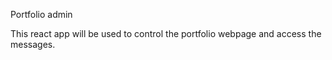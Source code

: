 Portfolio admin

This react app will be used to control the portfolio webpage and access the messages.
